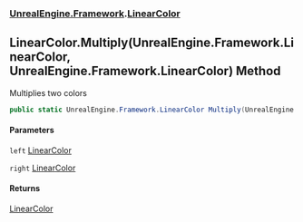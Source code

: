 ### [UnrealEngine.Framework](./UnrealEngine-Framework.md 'UnrealEngine.Framework').[LinearColor](./LinearColor.md 'UnrealEngine.Framework.LinearColor')
## LinearColor.Multiply(UnrealEngine.Framework.LinearColor, UnrealEngine.Framework.LinearColor) Method
Multiplies two colors  
```csharp
public static UnrealEngine.Framework.LinearColor Multiply(UnrealEngine.Framework.LinearColor left, UnrealEngine.Framework.LinearColor right);
```
#### Parameters
<a name='UnrealEngine-Framework-LinearColor-Multiply(UnrealEngine-Framework-LinearColor_UnrealEngine-Framework-LinearColor)-left'></a>
`left` [LinearColor](./LinearColor.md 'UnrealEngine.Framework.LinearColor')  
  
<a name='UnrealEngine-Framework-LinearColor-Multiply(UnrealEngine-Framework-LinearColor_UnrealEngine-Framework-LinearColor)-right'></a>
`right` [LinearColor](./LinearColor.md 'UnrealEngine.Framework.LinearColor')  
  
#### Returns
[LinearColor](./LinearColor.md 'UnrealEngine.Framework.LinearColor')  
